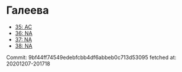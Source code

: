 # Галеева
- [35: AC](35.md)
- [36: NA](36.md)
- [37: NA](37.md)
- [38: NA](38.md)

Commit: 9bf44ff74549edebfcbb4df6abbeb0c713d53095
 fetched at: 20201207-201718
